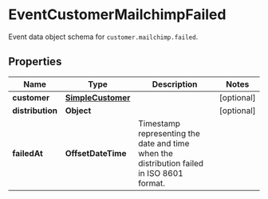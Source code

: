 

# EventCustomerMailchimpFailed

Event data object schema for `customer.mailchimp.failed`.

## Properties

| Name | Type | Description | Notes |
|------------ | ------------- | ------------- | -------------|
|**customer** | [**SimpleCustomer**](SimpleCustomer.md) |  |  [optional] |
|**distribution** | **Object** |  |  [optional] |
|**failedAt** | **OffsetDateTime** | Timestamp representing the date and time when the distribution failed in ISO 8601 format. |  |



